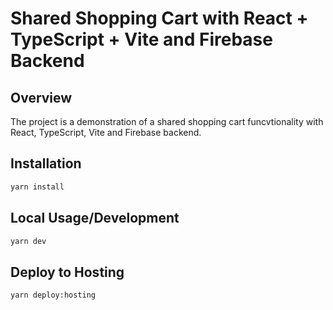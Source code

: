 # Shared Shopping Cart with React + TypeScript + Vite and Firebase Backend

## Overview

The project is a demonstration of a shared shopping cart funcvtionality with React, TypeScript, Vite and Firebase backend.

## Installation
```bash
yarn install
```

## Local Usage/Development
```bash
yarn dev
```

## Deploy to Hosting
```bash
yarn deploy:hosting
```